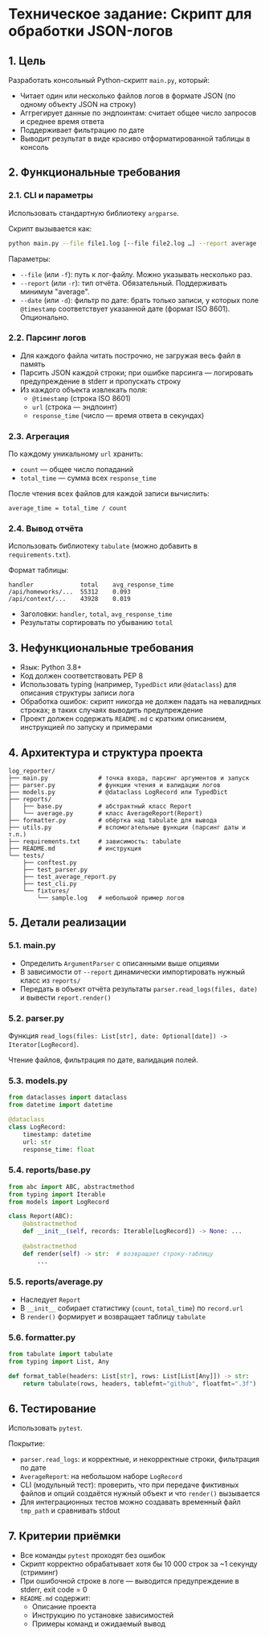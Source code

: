 # Техническое задание: Скрипт для обработки JSON-логов

## 1. Цель

Разработать консольный Python-скрипт `main.py`, который:

- Читает один или несколько файлов логов в формате JSON (по одному объекту JSON на строку)
- Аггрегирует данные по эндпоинтам: считает общее число запросов и среднее время ответа
- Поддерживает фильтрацию по дате
- Выводит результат в виде красиво отформатированной таблицы в консоль

## 2. Функциональные требования

### 2.1. CLI и параметры

Использовать стандартную библиотеку `argparse`.

Скрипт вызывается как:

```bash
python main.py --file file1.log [--file file2.log …] --report average [--date YYYY-MM-DD]
```

Параметры:

- `--file` (или `-f`): путь к лог-файлу. Можно указывать несколько раз.
- `--report` (или `-r`): тип отчёта. Обязательный. Поддерживать минимум "average".
- `--date` (или `-d`): фильтр по дате: брать только записи, у которых поле `@timestamp` соответствует указанной дате (формат ISO 8601). Опционально.

### 2.2. Парсинг логов

- Для каждого файла читать построчно, не загружая весь файл в память
- Парсить JSON каждой строки; при ошибке парсинга — логировать предупреждение в stderr и пропускать строку
- Из каждого объекта извлекать поля:
  - `@timestamp` (строка ISO 8601)
  - `url` (строка — эндпоинт)
  - `response_time` (число — время ответа в секундах)

### 2.3. Агрегация

По каждому уникальному `url` хранить:
- `count` — общее число попаданий
- `total_time` — сумма всех `response_time`

После чтения всех файлов для каждой записи вычислить:
```
average_time = total_time / count
```

### 2.4. Вывод отчёта

Использовать библиотеку `tabulate` (можно добавить в `requirements.txt`).

Формат таблицы:

```
handler             total    avg_response_time
/api/homeworks/...  55312    0.093
/api/context/...    43928    0.019
```

- Заголовки: `handler`, `total`, `avg_response_time`
- Результаты сортировать по убыванию `total`

## 3. Нефункциональные требования

- Язык: Python 3.8+
- Код должен соответствовать PEP 8
- Использовать typing (например, `TypedDict` или `@dataclass`) для описания структуры записи лога
- Обработка ошибок: скрипт никогда не должен падать на невалидных строках; в таких случаях выводить предупреждение
- Проект должен содержать `README.md` с кратким описанием, инструкцией по запуску и примерами

## 4. Архитектура и структура проекта

```
log_reporter/
├── main.py              # точка входа, парсинг аргументов и запуск
├── parser.py            # функции чтения и валидации логов
├── models.py            # @dataclass LogRecord или TypedDict
├── reports/
│   ├── base.py          # абстрактный класс Report
│   └── average.py       # класс AverageReport(Report)
├── formatter.py         # обёртка над tabulate для вывода
├── utils.py             # вспомогательные функции (парсинг даты и т.п.)
├── requirements.txt     # зависимость: tabulate
├── README.md            # инструкция
└── tests/
    ├── conftest.py
    ├── test_parser.py
    ├── test_average_report.py
    ├── test_cli.py
    └── fixtures/
        └── sample.log   # небольшой пример логов
```

## 5. Детали реализации

### 5.1. main.py

- Определить `ArgumentParser` с описанными выше опциями
- В зависимости от `--report` динамически импортировать нужный класс из `reports/`
- Передать в объект отчёта результаты `parser.read_logs(files, date)` и вывести `report.render()`

### 5.2. parser.py

Функция `read_logs(files: List[str], date: Optional[date]) -> Iterator[LogRecord]`.

Чтение файлов, фильтрация по дате, валидация полей.

### 5.3. models.py

```python
from dataclasses import dataclass
from datetime import datetime

@dataclass
class LogRecord:
    timestamp: datetime
    url: str
    response_time: float
```

### 5.4. reports/base.py

```python
from abc import ABC, abstractmethod
from typing import Iterable
from models import LogRecord

class Report(ABC):
    @abstractmethod
    def __init__(self, records: Iterable[LogRecord]) -> None: ...
    
    @abstractmethod
    def render(self) -> str:  # возвращает строку-таблицу
        ...
```

### 5.5. reports/average.py

- Наследует `Report`
- В `__init__` собирает статистику (`count`, `total_time`) по `record.url`
- В `render()` формирует и возвращает таблицу `tabulate`

### 5.6. formatter.py

```python
from tabulate import tabulate
from typing import List, Any

def format_table(headers: List[str], rows: List[List[Any]]) -> str:
    return tabulate(rows, headers, tablefmt="github", floatfmt=".3f")
```

## 6. Тестирование

Использовать `pytest`.

Покрытие:
- `parser.read_logs`: и корректные, и некорректные строки, фильтрация по дате
- `AverageReport`: на небольшом наборе `LogRecord`
- CLI (модульный тест): проверить, что при передаче фиктивных файлов и опций создаётся нужный объект и что `render()` вызывается
- Для интеграционных тестов можно создавать временный файл `tmp_path` и сравнивать stdout

## 7. Критерии приёмки

- Все команды `pytest` проходят без ошибок
- Скрипт корректно обрабатывает хотя бы 10 000 строк за ~1 секунду (стриминг)
- При ошибочной строке в логе — выводится предупреждение в stderr, exit code = 0
- `README.md` содержит:
  - Описание проекта
  - Инструкцию по установке зависимостей
  - Примеры команд и ожидаемый вывод
